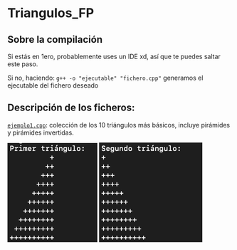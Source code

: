 # Triangulos_FP

## Sobre la compilación

Si estás en 1ero, probablemente uses un IDE xd, así que te puedes saltar este paso.  

Si no, haciendo: `g++ -o "ejecutable" "fichero.cpp"` generamos el ejecutable del fichero deseado

## Descripción de los ficheros:

[`ejemplo1.cpp`](ejemplo1.cpp): colección de los 10 triángulos más básicos, incluye pirámides y pirámides invertidas.

![Resultado](img/primer.png) 
![Resultado](img/second.png) 





